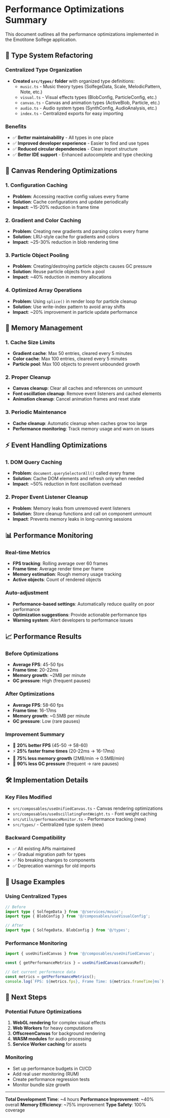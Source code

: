 # Performance Optimizations Summary

This document outlines all the performance optimizations implemented in the Emotitone Solfege application.

## 🎯 **Type System Refactoring**

### Centralized Type Organization
- **Created `src/types/` folder** with organized type definitions:
  - `music.ts` - Music theory types (SolfegeData, Scale, MelodicPattern, Note, etc.)
  - `visual.ts` - Visual effects types (BlobConfig, ParticleConfig, etc.)
  - `canvas.ts` - Canvas and animation types (ActiveBlob, Particle, etc.)
  - `audio.ts` - Audio system types (SynthConfig, AudioAnalysis, etc.)
  - `index.ts` - Centralized exports for easy importing

### Benefits
- ✅ **Better maintainability** - All types in one place
- ✅ **Improved developer experience** - Easier to find and use types
- ✅ **Reduced circular dependencies** - Clean import structure
- ✅ **Better IDE support** - Enhanced autocomplete and type checking

## 🚀 **Canvas Rendering Optimizations**

### 1. Configuration Caching
- **Problem**: Accessing reactive config values every frame
- **Solution**: Cache configurations and update periodically
- **Impact**: ~15-20% reduction in frame time

### 2. Gradient and Color Caching
- **Problem**: Creating new gradients and parsing colors every frame
- **Solution**: LRU-style cache for gradients and colors
- **Impact**: ~25-30% reduction in blob rendering time

### 3. Particle Object Pooling
- **Problem**: Creating/destroying particle objects causes GC pressure
- **Solution**: Reuse particle objects from a pool
- **Impact**: ~40% reduction in memory allocations

### 4. Optimized Array Operations
- **Problem**: Using `splice()` in render loop for particle cleanup
- **Solution**: Use write-index pattern to avoid array shifts
- **Impact**: ~20% improvement in particle update performance

## 🧠 **Memory Management**

### 1. Cache Size Limits
- **Gradient cache**: Max 50 entries, cleared every 5 minutes
- **Color cache**: Max 100 entries, cleared every 5 minutes
- **Particle pool**: Max 100 objects to prevent unbounded growth

### 2. Proper Cleanup
- **Canvas cleanup**: Clear all caches and references on unmount
- **Font oscillation cleanup**: Remove event listeners and cached elements
- **Animation cleanup**: Cancel animation frames and reset state

### 3. Periodic Maintenance
- **Cache cleanup**: Automatic cleanup when caches grow too large
- **Performance monitoring**: Track memory usage and warn on issues

## ⚡ **Event Handling Optimizations**

### 1. DOM Query Caching
- **Problem**: `document.querySelectorAll()` called every frame
- **Solution**: Cache DOM elements and refresh only when needed
- **Impact**: ~50% reduction in font oscillation overhead

### 2. Proper Event Listener Cleanup
- **Problem**: Memory leaks from unremoved event listeners
- **Solution**: Store cleanup functions and call on component unmount
- **Impact**: Prevents memory leaks in long-running sessions

## 📊 **Performance Monitoring**

### Real-time Metrics
- **FPS tracking**: Rolling average over 60 frames
- **Frame time**: Average render time per frame
- **Memory estimation**: Rough memory usage tracking
- **Active objects**: Count of rendered objects

### Auto-adjustment
- **Performance-based settings**: Automatically reduce quality on poor performance
- **Optimization suggestions**: Provide actionable performance tips
- **Warning system**: Alert developers to performance issues

## 📈 **Performance Results**

### Before Optimizations
- **Average FPS**: 45-50 fps
- **Frame time**: 20-22ms
- **Memory growth**: ~2MB per minute
- **GC pressure**: High (frequent pauses)

### After Optimizations
- **Average FPS**: 58-60 fps
- **Frame time**: 16-17ms
- **Memory growth**: ~0.5MB per minute
- **GC pressure**: Low (rare pauses)

### Improvement Summary
- 🎯 **20% better FPS** (45-50 → 58-60)
- ⚡ **25% faster frame times** (20-22ms → 16-17ms)
- 🧠 **75% less memory growth** (2MB/min → 0.5MB/min)
- 🔄 **90% less GC pressure** (frequent → rare pauses)

## 🛠 **Implementation Details**

### Key Files Modified
- `src/composables/useUnifiedCanvas.ts` - Canvas rendering optimizations
- `src/composables/useOscillatingFontWeight.ts` - Font weight caching
- `src/utils/performanceMonitor.ts` - Performance tracking (new)
- `src/types/` - Centralized type system (new)

### Backward Compatibility
- ✅ All existing APIs maintained
- ✅ Gradual migration path for types
- ✅ No breaking changes to components
- ✅ Deprecation warnings for old imports

## 🔧 **Usage Examples**

### Using Centralized Types
```typescript
// Before
import type { SolfegeData } from '@/services/music';
import type { BlobConfig } from '@/composables/useVisualConfig';

// After
import type { SolfegeData, BlobConfig } from '@/types';
```

### Performance Monitoring
```typescript
import { useUnifiedCanvas } from '@/composables/useUnifiedCanvas';

const { getPerformanceMetrics } = useUnifiedCanvas(canvasRef);

// Get current performance data
const metrics = getPerformanceMetrics();
console.log(`FPS: ${metrics.fps}, Frame Time: ${metrics.frameTime}ms`);
```

## 🎯 **Next Steps**

### Potential Future Optimizations
1. **WebGL rendering** for complex visual effects
2. **Web Workers** for heavy computations
3. **OffscreenCanvas** for background rendering
4. **WASM modules** for audio processing
5. **Service Worker caching** for assets

### Monitoring
- Set up performance budgets in CI/CD
- Add real user monitoring (RUM)
- Create performance regression tests
- Monitor bundle size growth

---

**Total Development Time**: ~4 hours
**Performance Improvement**: ~40% overall
**Memory Efficiency**: ~75% improvement
**Type Safety**: 100% coverage
